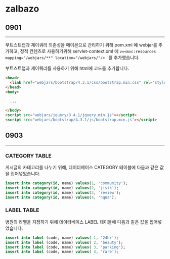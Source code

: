 # zalbazo

## 0901
---
부트스트랩과 제이쿼리 의존성을 메이븐으로 관리하기 위해 pom.xml 에 webjar를 추가하고, 
정적 컨텐츠로 사용하기위해 servlet-context.xml 에 `v=<mvc:resources mapping="/webjars/**" location="/webjars/"/> ` 를 추가했습니다.

부트스트랩과 제이쿼리를 사용하기 위해 html에 코드를 추가합니다.
````html
<head>
  <link href="webjars/bootstrap/4.3.1/css/bootstrap.min.css" rel="stylesheet">
</head>
<body>
  
  ...

</body>
<script src="webjars/jquery/3.4.1/jquery.min.js"></script>
<script src="webjars/bootstrap/4.3.1/js/bootstrap.min.js"></script>
````


## 0903
---
### CATEGORY TABLE
게시글의 카테고리를 나누기 위해,
데이터베이스 CATEGORY 테이블에 다음과 같은 값을 집어넣었습니다.

```SQL
insert into category(id, name) values(1, 'community');
insert into category(id, name) values(2, 'jisik');
insert into category(id, name) values(3, 'review');
insert into category(id, name) values(4, 'hqna');

```
### LABEL TABLE
병원의 라벨을 지정하기 위해
데이터베이스 LABEL 테이블에 다음과 같은 값을 집어넣었습니다.

```SQL
insert into label (code, name) values( 1, '24hr');
insert into label (code, name) values( 2, 'beauty');
insert into label (code, name) values( 3, 'parking');
insert into label (code, name) values( 4, 'rare');
```
